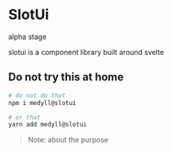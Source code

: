 # SlotUi

alpha stage 

slotui is a  component library built around svelte
## Do not try this at home
 
```bash
# do not do that
npm i medyll@slotui

# or that
yarn add medyll@slotui
```

> Note: about the purpose
 
